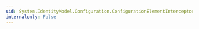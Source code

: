 ```yaml
---
uid: System.IdentityModel.Configuration.ConfigurationElementInterceptor.DeserializeElement(System.Xml.XmlReader,System.Boolean)
internalonly: False
---
```

